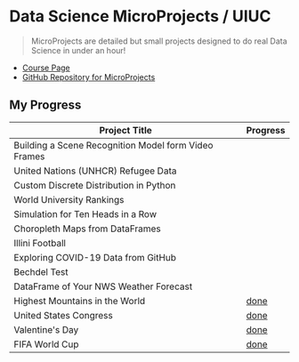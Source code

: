 # Data Science MicroProjects / UIUC

> MicroProjects are detailed but small projects designed to do real Data Science in under an hour!

* [Course Page](https://discovery.cs.illinois.edu/microproject/)
* [GitHub Repository for MicroProjects](https://github.com/dsdiscovery/microprojects)

## My Progress

| Project Title                                        | Progress                                                                      |
| ---------------------------------------------------- | ----------------------------------------------------------------------------- |
| Building a Scene Recognition Model form Video Frames |                                                                               |
| United Nations (UNHCR) Refugee Data                  |                                                                               |
| Custom Discrete Distribution in Python               |                                                                               |
| World University Rankings                            |                                                                               |
| Simulation for Ten Heads in a Row                    |                                                                               |
| Choropleth Maps from DataFrames                      |                                                                               |
| Illini Football                                      |                                                                               |
| Exploring COVID-19 Data from GitHub                  |                                                                               |
| Bechdel Test                                         |                                                                               |
| DataFrame of Your NWS Weather Forecast               |                                                                               |
| Highest Mountains in the World                       | [done](./microproject-highest-mountains/microproject-highest-mountains.ipynb) |
| United States Congress                               | [done](./microproject-us-congress/microproject-us-congress.ipynb)             |
| Valentine's Day                                      | [done](./09-microproject-valentines-day/09-microproject-valentines-day.ipynb) |
| FIFA World Cup                                       | [done](./08-microproject-FIFA-world-cup/08-microproject-FIFA-world-cup.ipynb) |
